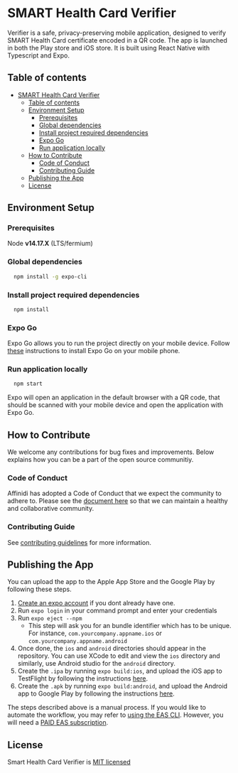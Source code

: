 # SMART Health Card Verifier

Verifier is a safe, privacy-preserving mobile application, designed to verify
SMART Health Card certificate encoded in a QR code. The app is launched in both the Play store and iOS store. It is built using React Native with Typescript and Expo.

## Table of contents

- [SMART Health Card Verifier](#smart-health-card-verifier)
  - [Table of contents](#table-of-contents)
  - [Environment Setup](#environment-setup)
    - [Prerequisites](#prerequisites)
    - [Global dependencies](#global-dependencies)
    - [Install project required dependencies](#install-project-required-dependencies)
    - [Expo Go](#expo-go)
    - [Run application locally](#run-application-locally)
  - [How to Contribute](#how-to-contribute)
    - [Code of Conduct](#code-of-conduct)
    - [Contributing Guide](#contributing-guide)
  - [Publishing the App](#publishing-the-app)
  - [License](#license)

## Environment Setup

### Prerequisites

Node **v14.17.X** (LTS/fermium)

### Global dependencies

```bash
  npm install -g expo-cli
```

### Install project required dependencies

```bash
  npm install
```

### Expo Go

Expo Go allows you to run the project directly on your mobile device.
Follow [these](https://docs.expo.io/get-started/installation/#2-expo-go-app-for-ios-and)
instructions to install Expo Go on your mobile phone.

### Run application locally

```bash
  npm start
```

Expo will open an application in the default browser with a QR code, that should
be scanned with your mobile device and open the application with Expo Go.

## How to Contribute

We welcome any contributions for bug fixes and improvements. Below explains how you can be a part of the open source communitiy.

### Code of Conduct

Affinidi has adopted a Code of Conduct that we expect the community to adhere to. Please see the [document here](./CODE_OF_CONDUCT.md) so that we can maintain a healthy and collaborative community.

### Contributing Guide

See [contributing guidelines](./CONTRIBUTING.md) for more information.

## Publishing the App

You can upload the app to the Apple App Store and the Google Play by following these steps.

1. [Create an expo account](https://expo.dev/signup) if you dont already have one.
2. Run `expo login` in your command prompt and enter your credentials
3. Run `expo eject --npm`
   - This step will ask you for an bundle identifier which has to be unique. For instance, `com.yourcompany.appname.ios` or `com.yourcompany.appname.android`
4. Once done, the `ios` and `android` directories should appear in the repository. You can use XCode to edit and view the `ios` directory and similarly, use Android studio for the `android` directory.
5. Create the `.ipa` by running `expo build:ios`, and upload the iOS app to TestFlight by following the instructions [here](https://docs.expo.dev/distribution/uploading-apps/#manually-uploading-your-app).
6. Create the `.apk` by running `expo build:android`, and upload the Android app to Google Play by following the instructions [here](https://docs.expo.dev/distribution/uploading-apps/#21-if-you-choose-to-upload-your).

The steps described above is a manual process. If you would like to automate the workflow, you may refer to [using the EAS CLI](https://docs.expo.dev/distribution/uploading-apps/#manually-uploading-your-app-for-the-first). However, you will need a [PAID EAS subscription](https://expo.dev/pricing).

## License

Smart Health Card Verifier is [MIT licensed](./LICENSE)
